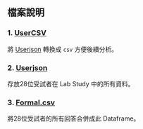 ## 檔案說明

### 1. **[UserCSV](./UserCSV)**  
將 [Userjson](./Userjson) 轉換成 `csv` 方便後續分析。

### 2. **[Userjson](./Userjson)**  
存放28位受試者在 Lab Study 中的所有資料。

### 3. **[Formal.csv](./Formal.csv)**
將28位受試者的所有回答合併成此 Dataframe。
